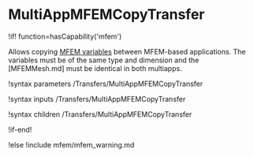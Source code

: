 # MultiAppMFEMCopyTransfer

!if! function=hasCapability('mfem')

Allows copying [MFEM variables](MFEMVariable.md) between MFEM-based applications. The variables must
be of the same type and dimension and the [MFEMMesh.md] must be identical in both multiapps.

!syntax parameters /Transfers/MultiAppMFEMCopyTransfer

!syntax inputs /Transfers/MultiAppMFEMCopyTransfer

!syntax children /Transfers/MultiAppMFEMCopyTransfer

!if-end!

!else
!include mfem/mfem_warning.md
